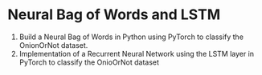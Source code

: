 # Neural Bag of Words and LSTM
1. Build a Neural Bag of Words in Python using PyTorch to classify the OnionOrNot dataset. 
2. Implementation of a Recurrent Neural Network using the LSTM layer in PyTorch to classify the OnioOrNot dataset
